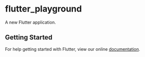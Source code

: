 # flutter_playground

A new Flutter application.

## Getting Started

For help getting started with Flutter, view our online
[documentation](https://flutter.io/).

